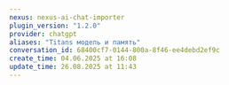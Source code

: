 ```yaml
---
nexus: nexus-ai-chat-importer
plugin_version: "1.2.0"
provider: chatgpt
aliases: "Titans модель и память"
conversation_id: 68400cf7-0144-800a-8f46-ee4debd2ef9c
create_time: 04.06.2025 at 16:08
update_time: 26.08.2025 at 11:43
---
```

